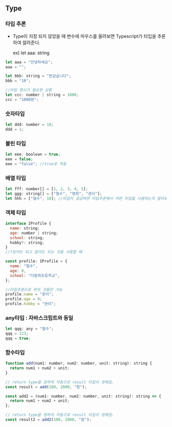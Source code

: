 ## Type

### 타입 추론

- Type이 지정 되지 않았을 때 변수에 마우스를 올려보면 Typescript가 타입을 추론하여 알려준다.

  ex) let aaa: string

```jsx
let aaa = "안녕하세요";
aaa = "";

let bbb: string = "반갑습니다";
bbb = "10";

//타입 명시가 필요한 상황
let ccc: number | string = 1000;
ccc = "1000원";
```

### 숫자타입

```jsx
let ddd: number = 10;
ddd = 1;
```

### 불린 타입

```jsx
let eee: boolean = true;
eee = false;
eee = "false"; //true로 작동
```

### 배열 타입

```jsx
let fff: number[] = [1, 2, 3, 4, 5];
let ggg: string[] = ["철수", "영희", "훈이"];
let hhh = ["철수", 10]; //타입이 궁금하면 타입추론해서 어떤 타입을 사용하는지 알아보기
```

### 객체 타입

```jsx
interface IProfile {
  name: string;
  age: number | string;
  school: string;
  hobby?: string;
}
//?있어도 되고 없어도 되는 것들 사용할 때

const profile: IProfile = {
  name: "철수",
  age: 8,
  school: "다람쥐초등학교",
};

//타입추론으로 위의 것들만 가능
profile.name = "훈이";
profile.age = 9;
profile.hobby = "완이";
```

### any타입 : 자바스크립트와 동일

```jsx
let qqq: any = "철수";
qqq = 123;
qqq = true;
```

### 함수타입

```jsx
function add(num1: number, num2: number, unit: string): string {
  return num1 + num2 + unit;
}

// return type을 정하여 자동으로 result 타입이 정해짐.
const result = add(100, 2000, "원");

const add2 = (num1: number, num2: number, unit: string): string => {
  return num1 + num2 + unit;
};

// return type을 정하여 자동으로 result 타입이 정해짐.
const result2 = add2(100, 2000, "원");
```
